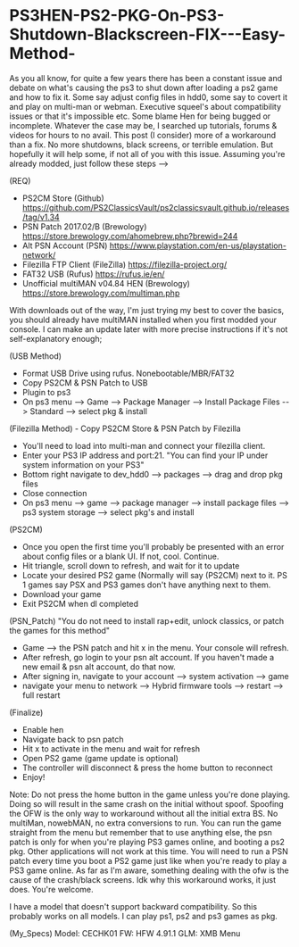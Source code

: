 # PS3HEN-PS2-PKG-On-PS3-Shutdown-Blackscreen-FIX---Easy-Method-

As you all know, for quite a few years there has been a constant issue and debate on what's causing the ps3 to shut down after loading a ps2 game and how to fix it. Some say adjust config files in hdd0, some say to covert it and play on multi-man or webman. Executive squeel's about compatibility issues or that it's impossible etc. Some blame Hen for being bugged or incomplete. Whatever the case may be, I searched up tutorials, forums & videos for hours to no avail. This post (I consider) more of a workaround than a fix. No more shutdowns, black screens, or terrible emulation. But hopefully it will help some, if not all of you with this issue. Assuming you're already modded, just follow these steps -->

(REQ)
- PS2CM Store (Github) https://github.com/PS2ClassicsVault/ps2classicsvault.github.io/releases/tag/v1.34
- PSN Patch 2017.02/B (Brewology) https://store.brewology.com/ahomebrew.php?brewid=244
- Alt PSN Account (PSN) https://www.playstation.com/en-us/playstation-network/
- Filezilla FTP Client (FileZilla) https://filezilla-project.org/
- FAT32 USB (Rufus) https://rufus.ie/en/
- Unofficial multiMAN v04.84 HEN (Brewology) https://store.brewology.com/multiman.php

With downloads out of the way, I'm just trying my best to cover the basics, you should already have multiMAN installed when you first modded your console. I can make an update later with more precise instructions if it's not self-explanatory enough;

(USB Method)
- Format USB Drive using rufus. Nonebootable/MBR/FAT32
- Copy PS2CM & PSN Patch to USB
- Plugin to ps3
- On ps3 menu --> Game --> Package Manager --> Install Package Files --> Standard --> select pkg & install

(Filezilla Method) - Copy PS2CM Store & PSN Patch by Filezilla
- You'll need to load into multi-man and connect your filezilla client.
- Enter your PS3 IP address and port:21. "You can find your IP under system information on your PS3"
- Bottom right navigate to dev_hdd0 --> packages --> drag and drop pkg files
- Close connection
- On ps3 menu --> game --> package manager --> install package files --> ps3 system storage --> select pkg's and install

(PS2CM)
- Once you open the first time you'll probably be presented with an error about config files or a blank UI. If not, cool. Continue.
- Hit triangle, scroll down to refresh, and wait for it to update
- Locate your desired PS2 game (Normally will say (PS2CM) next to it. PS 1 games say PSX and PS3 games don't have anything next to them.
- Download your game
- Exit PS2CM when dl completed

(PSN_Patch) "You do not need to install rap+edit, unlock classics, or patch the games for this method"
- Game --> the PSN patch and hit x in the menu. Your console will refresh.
- After refresh, go login to your psn alt account. If you haven't made a new email & psn alt account, do that now.
- After signing in, navigate to your account --> system activation --> game
- navigate your menu to network --> Hybrid firmware tools --> restart --> full restart

(Finalize)
- Enable hen
- Navigate back to psn patch
- Hit x to activate in the menu and wait for refresh
- Open PS2 game (game update is optional)
- The controller will disconnect & press the home button to reconnect
- Enjoy!

Note: Do not press the home button in the game unless you're done playing. Doing so will result in the same crash on the initial without spoof. Spoofing the OFW is the only way to workaround without all the initial extra BS. No multiMan, nowebMAN, no extra conversions to run. You can run the game straight from the menu but remember that to use anything else, the psn patch is only for when you're playing PS3 games online, and booting a ps2 pkg. Other applications will not work at this time. You will need to run a PSN patch every time you boot a PS2 game just like when you're ready to play a PS3 game online. As far as I'm aware, something dealing with the ofw is the cause of the crash/black screens. Idk why this workaround works, it just does. You're welcome.


I have a model that doesn't support backward compatibility. So this probably works on all models. I can play ps1, ps2 and ps3 games as pkg.

(My_Specs)
Model: CECHK01
FW: HFW 4.91.1
GLM: XMB Menu
